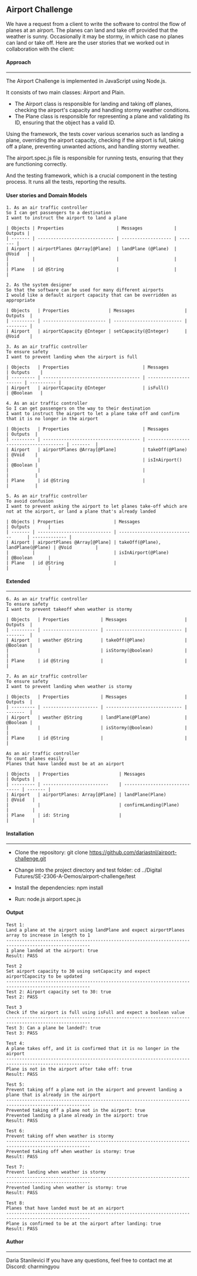 Airport Challenge
-----
We have a request from a client to write the software to control the flow of planes at an airport. The planes can land and take off provided that the weather is sunny. Occasionally it may be stormy, in which case no planes can land or take off.  Here are the user stories that we worked out in collaboration with the client:

#### Approach
***
The Airport Challenge is implemented in JavaScript using Node.js. 

It consists of two main classes: Airport and Plain. 
* The Airport class is responsible for landing and taking off planes, checking the airport's capacity and handling stormy weather conditions.
* The Plane class is responsible for representing a plane and validating its ID, ensuring that the object has a valid ID.

Using the framework, the tests cover various scenarios such as landing a plane, overriding the airport capacity, checking if the airport is full, taking off a plane, preventing unwanted actions, and handling stormy weather.

The airport.spec.js file is responsible for running tests, ensuring that they are functioning correctly.

And the testing framework, which is a crucial component in the testing process. 
It runs all the tests, reporting the results.

#### User stories and Domain Models
```
1. As an air traffic controller
So I can get passengers to a destination
I want to instruct the airport to land a plane

| Objects | Properties                    | Messages            | Outputs |
| ------- | ----------------------------- | ------------------- | ------- |
| Airport | airportPlanes @Array[@Plane]  | landPlane (@Plane)  | @Void   |
|         |                               |                     |         |
| Plane   | id @String                    |                     |         |

2. As the system designer
So that the software can be used for many different airports
I would like a default airport capacity that can be overridden as appropriate

| Objects   | Properties               | Messages                   | Outputs  |
| --------- | ------------------------ | -------------------------- | -------- |
| Airport   | airportCapacity @Integer | setCapacity(@Integer)      | @Void    |

3. As an air traffic controller
To ensure safety
I want to prevent landing when the airport is full

| Objects   | Properties                            | Messages               | Outputs    |
| --------- | ------------------------------------- | ---------------------- | ---------- |
| Airport   | airportCapacity @Integer              | isFull()               | @Boolean   |

4. As an air traffic controller
So I can get passengers on the way to their destination
I want to instruct the airport to let a plane take off and confirm that it is no longer in the airport

| Objects   | Properties                            | Messages                               | Outputs  |
| --------- | ------------------------------------- | -------------------------------------- | -------  |
| Airport   | airportPlanes @Array[@Plane]          | takeOff(@Plane)                        | @Void    |
|           |                                       | isInAirport()                          | @Boolean |
|           |                                       |                                        |          |
| Plane     | id @String                            |                                        |          |

5. As an air traffic controller
To avoid confusion
I want to prevent asking the airport to let planes take-off which are not at the airport, or land a plane that's already landed

| Objects | Properties                   | Messages                           | Outputs       |
| ------- | ---------------------------- | -----------------------------      | ------------- |
| Airport | airportPlanes @Array[@Plane] | takeOff(@Plane), landPlane(@Plane) | @Void         |
|         |                              | isInAirport(@Plane)                | @Boolean      |
| Plane   | id @String                   |                                    |               |
```

#### Extended
***
```
6. As an air traffic controller
To ensure safety
I want to prevent takeoff when weather is stormy

| Objects   | Properties            | Messages                      | Outputs  |
| --------- | --------------------- | ----------------------------- | -------  |
| Airport   | weather @String       | takeOff(@Plane)               | @Boolean |
|           |                       | isStormy(@boolean)            |          |
| Plane     | id @String            |                               |          |

7. As an air traffic controller
To ensure safety
I want to prevent landing when weather is stormy

| Objects   | Properties            | Messages                      | Outputs  |
| --------- | --------------------- | ----------------------------- | -------  |
| Airport   | weather @String       | landPlane(@Plane)             | @Boolean |
|           |                       | isStormy(@boolean)            |          |
| Plane     | id @String            |                               |          |

As an air traffic controller
To count planes easily
Planes that have landed must be at an airport

| Objects   | Properties                   | Messages                       | Outputs |
| --------- | -------------------------    | ------------------------------ | ------- |
| Airport   | airportPlanes: Array[@Plane] | landPlane(Plane)               | @Void   |
|           |                              | confirmLanding(Plane)          |         |
| Plane     | id: String                   |                                |         |
```

#### Installation
***
* Clone the repository:
git clone https://github.com/dariastnl/airport-challenge.git

* Change into the project directory and test folder:
cd ../Digital Futures/SE-2306-A-Demos/airport-challenge/test

* Install the dependencies:
npm install

* Run:
node.js airport.spec.js

#### Output
```
Test 1:
Land a plane at the airport using landPlane and expect airportPlanes array to increase in length to 1
------------------------------------------------------------------------------------------------------
1 plane landed at the airport: true
Result: PASS

Test 2
Set airport capacity to 30 using setCapacity and expect airportCapacity to be updated
------------------------------------------------------------------------------------------------------
Test 2: Airport capacity set to 30: true
Test 2: PASS

Test 3
Check if the airport is full using isFull and expect a boolean value
------------------------------------------------------------------------------------------------------
Test 3: Can a plane be landed?: true
Test 3: PASS

Test 4:
A plane takes off, and it is confirmed that it is no longer in the airport
------------------------------------------------------------------------------------------------------
Plane is not in the airport after take off: true
Result: PASS

Test 5:
Prevent taking off a plane not in the airport and prevent landing a plane that is already in the airport
------------------------------------------------------------------------------------------------------
Prevented taking off a plane not in the airport: true
Prevented landing a plane already in the airport: true
Result: PASS

Test 6:
Prevent taking off when weather is stormy
------------------------------------------------------------------------------------------------------
Prevented taking off when weather is stormy: true
Result: PASS

Test 7:
Prevent landing when weather is stormy
------------------------------------------------------------------------------------------------------
Prevented landing when weather is stormy: true
Result: PASS

Test 8:
Planes that have landed must be at an airport
------------------------------------------------------------------------------------------------------
Plane is confirmed to be at the airport after landing: true
Result: PASS
```

#### Author
***
Daria Stanilevici
If you have any questions, feel free to contact me at Discord: charmingyou
